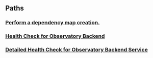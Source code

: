 
<a name="paths"></a>
## Paths

<a name="ref-getdependencymap"></a>
### [Perform a dependency map creation.](operations/getDependencyMap.md#getdependencymap)

<a name="ref-gethealthstatus"></a>
### [Health Check for Observatory Backend](operations/getHealthStatus.md#gethealthstatus)

<a name="ref-getdetailedhealthstatus"></a>
### [Detailed Health Check for Observatory Backend Service](operations/getDetailedHealthStatus.md#getdetailedhealthstatus)


